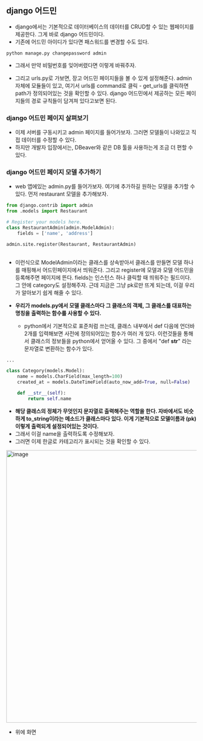 ## django 어드민
- django에서는 기본적으로 데이터베이스의 데이터를 CRUD할 수 있는 웹페이지를 제공한다. 그게 바로 django 어드민이다. 
- 기존에 어드민 아이디가 있다면 패스워드를 변경할 수도 있다.

```terminal
python manage.py changepassword admin
```

- 그래서 만약 비밀번호를 잊어버렸다면 이렇게 바꿔주자.

- 그리고 urls.py로 가보면, 장고 어드민 페이지들을 볼 수 있게 설정해준다. admin자체에 모듈들이 있고, 여기서 urls를 command로 클릭 - get_urls를 클릭하면 path가 정의되어있는 것을 확인할 수 있다. django 어드민에서 제공하는 모든 페이지들의 경로 규칙들이 담겨져 있다고보면 된다. 


### django 어드민 페이지 살펴보기
- 이제 서버를 구동시키고 admin 페이지를 들어가보자. 그러면 모델들이 나와있고 직접 데이터를 수정할 수 있다. 
- 하지만 개발자 입장에서는, DBeaver와 같은 DB 툴을 사용하는게 조금 더 편할 수 있다. 


### django 어드민 페이지 모델 추가하기
- web 앱에있는 admin.py를 들어가보자. 여기에 추가하길 원하는 모델을 추가할 수 있다. 먼저 restaurant 모델을 추가해보자.

```python
from django.contrib import admin
from .models import Restaurant

# Register your models here.
class RestaurantAdmin(admin.ModelAdmin):
    fields = ['name', 'address']

admin.site.register(Restaurant, RestaurantAdmin)
    
```

- 이런식으로 ModelAdmin이라는 클래스를 상속받아서 클래스를 만들면 모델 하나를 매핑해서 어드민페이지에서 띄워준다. 그리고 register에 모델과 모델 어드민을 등록해주면 페이지에 뜬다.
  fields는 인스턴스 하나 클릭할 때 띄워주는 필드이다. 그 안에 category도 설정해주자. 근데 지금은 그냥 pk로만 뜨게 되는데, 이걸 우리가 알아보기 쉽게 해줄 수 있다. 
  
- **우리가 models.py에서 모델 클래스마다 그 클래스의 객체, 그 클래스를 대표하는 명칭을 출력하는 함수를 사용할 수 있다.**
  - python에서 기본적으로 표준처럼 쓰는데, 클래스 내부에서 def 다음에 언더바 2개를 입력해보면 사전에 정의되어있는 함수가 여러 개 있다. 이런것들을 통해서 클래스의 정보들을 python에서 얻어올 수 있다. 그 중에서 "def __str__" 라는 문자열로 변환하는 함수가 있다.  

```python
...

class Category(models.Model):
    name = models.CharField(max_length=100)
    created_at = models.DateTimeField(auto_now_add=True, null=False)

    def __str__(self):
        return self.name
```

- **해당 클래스의 정체가 무엇인지 문자열로 출력해주는 역할을 한다. 자바에서도 비슷하게 to_string이라는 메소드가 클래스마다 있다. 이게 기본적으로 모델이름과 (pk)이렇게 출력되게 설정되어있는 것이다.**
- 그래서 이걸 name을 출력하도록 수정해보자. 
- 그러면 이제 한글로 카테고리가 표시되는 것을 확인할 수 있다. 

<img width="720" alt="image" src="https://user-images.githubusercontent.com/95380638/167235672-f1725656-4bb6-432b-9bef-42e71600eac6.png">

- 위에 화면 
